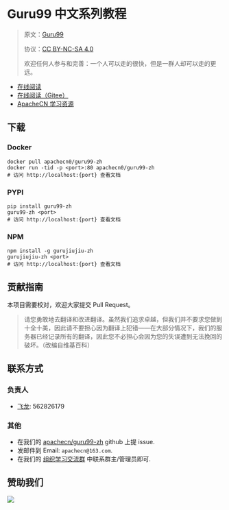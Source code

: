 # Guru99 中文系列教程

> 原文：[Guru99](https://www.guru99.com/)
> 
> 协议：[CC BY-NC-SA 4.0](http://creativecommons.org/licenses/by-nc-sa/4.0/)
> 
> 欢迎任何人参与和完善：一个人可以走的很快，但是一群人却可以走的更远。

* [在线阅读](https://guru99.apachecn.org)
* [在线阅读（Gitee）](https://apachecn.gitee.io/guru99-zh/)
* [ApacheCN 学习资源](http://docs.apachecn.org/)

## 下载

### Docker

```
docker pull apachecn0/guru99-zh
docker run -tid -p <port>:80 apachecn0/guru99-zh
# 访问 http://localhost:{port} 查看文档
```

### PYPI

```
pip install guru99-zh
guru99-zh <port>
# 访问 http://localhost:{port} 查看文档
```

### NPM

```
npm install -g gurujiujiu-zh
gurujiujiu-zh <port>
# 访问 http://localhost:{port} 查看文档
```

## 贡献指南

本项目需要校对，欢迎大家提交 Pull Request。

> 请您勇敢地去翻译和改进翻译。虽然我们追求卓越，但我们并不要求您做到十全十美，因此请不要担心因为翻译上犯错——在大部分情况下，我们的服务器已经记录所有的翻译，因此您不必担心会因为您的失误遭到无法挽回的破坏。（改编自维基百科）

## 联系方式

### 负责人

* [飞龙](https://github.com/wizardforcel): 562826179

### 其他

*   在我们的 [apachecn/guru99-zh](https://github.com/apachecn/guru99-zh) github 上提 issue.
*   发邮件到 Email: `apachecn@163.com`.
*   在我们的 [组织学习交流群](http://www.apachecn.org/organization/348.html) 中联系群主/管理员即可.

## 赞助我们

![](http://data.apachecn.org/img/about/donate.jpg)

